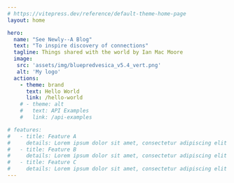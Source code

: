 ```yaml
---
# https://vitepress.dev/reference/default-theme-home-page
layout: home

hero:
  name: "See Newly--A Blog"
  text: "To inspire discovery of connections"
  tagline: Things shared with the world by Ian Mac Moore 
  image:
   src: 'assets/img/bluepredvesica_v5.4_vert.png'
   alt: 'My logo'
  actions:
    - theme: brand
      text: Hello World
      link: /hello-world
    # - theme: alt
    #   text: API Examples
    #   link: /api-examples

# features:
#   - title: Feature A
#     details: Lorem ipsum dolor sit amet, consectetur adipiscing elit
#   - title: Feature B
#     details: Lorem ipsum dolor sit amet, consectetur adipiscing elit
#   - title: Feature C
#     details: Lorem ipsum dolor sit amet, consectetur adipiscing elit
---
```


